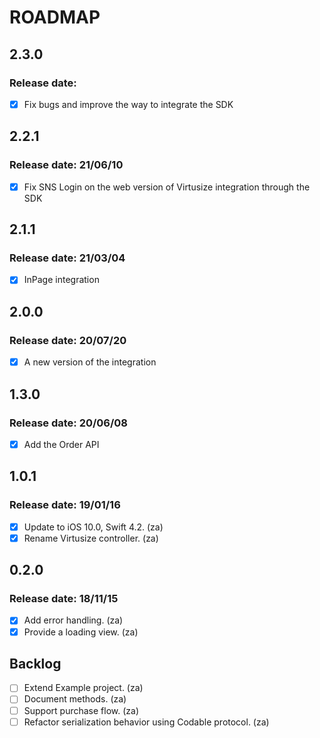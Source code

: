 # ROADMAP

## 2.3.0

### Release date: 

- [x] Fix bugs and improve the way to integrate the SDK

## 2.2.1

### Release date: 21/06/10

- [x] Fix SNS Login on the web version of Virtusize integration through the SDK

## 2.1.1

### Release date: 21/03/04

- [x] InPage integration


## 2.0.0

### Release date: 20/07/20

- [x] A new version of the integration

## 1.3.0

### Release date: 20/06/08

- [x] Add the Order API

## 1.0.1

### Release date: 19/01/16

- [x] Update to iOS 10.0, Swift 4.2. (za)
- [x] Rename Virtusize controller. (za)

## 0.2.0

### Release date: 18/11/15

- [x] Add error handling. (za)
- [x] Provide a loading view. (za)

## Backlog

- [ ] Extend Example project. (za)
- [ ] Document methods. (za)
- [ ] Support purchase flow. (za)
- [ ] Refactor serialization behavior using Codable protocol. (za)
